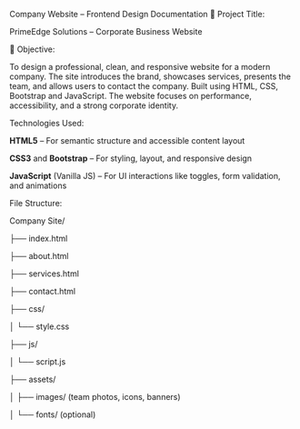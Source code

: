 Company Website – Frontend Design Documentation
📌 Project Title:

PrimeEdge Solutions – Corporate Business Website

🎯 Objective:

To design a professional, clean, and responsive website for a modern company. The site introduces the brand, showcases services, presents the team, and allows users to contact the company. Built using HTML, CSS, Bootstrap and JavaScript. The website focuses on performance, accessibility, and a strong corporate identity.

Technologies Used:

**HTML5** – For semantic structure and accessible content layout

**CSS3** and **Bootstrap** – For styling, layout, and responsive design

**JavaScript** (Vanilla JS) – For UI interactions like toggles, form validation, and animations

File Structure:

Company Site/

├── index.html

├── about.html

├── services.html

├── contact.html

├── css/

│   └── style.css

├── js/

│   └── script.js

├── assets/

│   ├── images/ (team photos, icons, banners)

│   └── fonts/ (optional)
